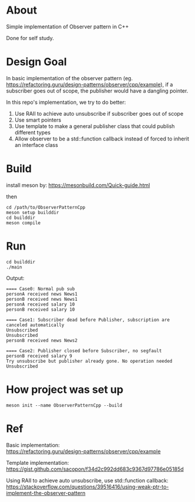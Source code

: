 # About
Simple implementation of Observer pattern in C++

Done for self study.

# Design Goal
In basic implementation of the observer pattern (eg. https://refactoring.guru/design-patterns/observer/cpp/example), if a subscriber goes out of scope, the publisher would have a dangling pointer.

In this repo's implementation, we try to do better:
1. Use RAII to achieve auto unsubscribe if subscriber goes out of scope
2. Use smart pointers
3. Use template to make a general publisher class that could publish different types
4. Allow observer to be a std::function callback instead of forced to inherit an interface class

# Build

install meson by:
https://mesonbuild.com/Quick-guide.html

then
```
cd /path/to/ObserverPatternCpp
meson setup builddir
cd builddir
meson compile
```
# Run
```
cd builddir
./main
```
Output:
```
==== Case0: Normal pub sub
personA received news News1
personB received news News1
personA received salary 10
personB received salary 10

==== Case1: Subscriber dead before Publisher, subscription are canceled automatically
Unsubscribed 
Unsubscribed 
personB received news News2

==== Case2: Publisher closed before Subscriber, no segfault
personB received salary 9
Try unsubscribe but publisher already gone. No operation needed
Unsubscribed
```

# How project was set up
```
meson init --name ObserverPatternCpp --build
```

# Ref
Basic implementation:  
https://refactoring.guru/design-patterns/observer/cpp/example

Template implementation:  
https://gist.github.com/sacopon/f34d2c992dd683c9367d97786e05185d

Using RAII to achieve auto unsubscribe, use std::function callback:  
https://stackoverflow.com/questions/39516416/using-weak-ptr-to-implement-the-observer-pattern


